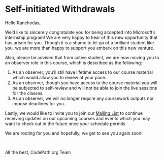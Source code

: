 # Self-initiated Withdrawals

Hello Ranchodas,
&nbsp;

<p>We’d like to sincerely congratulate you for being accepted into Microsoft’s internship program! We are very happy to hear of this new opportunity that has arisen for you. Though it is a shame to let go of a brilliant student like you, we are more than happy to support you embark on this new venture.</p>

<p>Also, please be advised that from active student, we are now moving you to an observer role in this course, which is described as the following:</p>
<p><ol>
<li>As an observer, you’ll still have lifetime access to our course material which would allow you to review at your pace.</li>
<li>As an observer, though you have access to the course material you will be subjected to self-review and will not be able to join the live sessions for the classes.</li>
<li>As an observer, we will no longer require any coursework outputs nor impose deadlines for you.</li>
</ol></p>

 
<p>Lastly, we would like to invite you to join our <a href="https://share.hsforms.com/1eg_EOoQpR4ObU4s8fUES2Q36gst"> Mailing List</a> to continue receiving updates on our upcoming courses and events which you may want to check out in the future once your schedule permits.</p>

<p>We are rooting for you and hopefully, we get to see you again soon!</p>
&nbsp;

All the best,
CodePath.org Team
